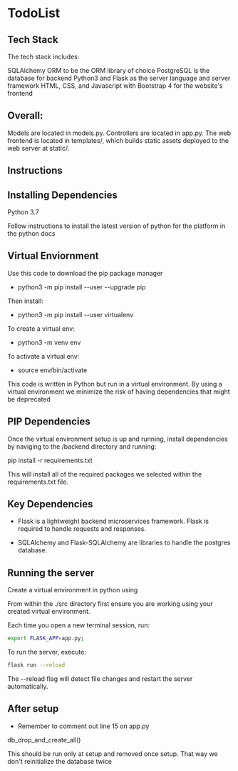 # TodoList

## Tech Stack
The tech stack includes:

SQLAlchemy ORM to be the ORM library of choice
PostgreSQL is the database for backend
Python3 and Flask as the server language and server framework
HTML, CSS, and Javascript with Bootstrap 4 for the website's frontend

## Overall:

Models are located in models.py.
Controllers are located in app.py.
The web frontend is located in templates/, which builds static assets deployed to the web server at static/.

## Instructions

## Installing Dependencies
Python 3.7

Follow instructions to install the latest version of python for the platform in the python docs

## Virtual Enviornment

Use this code to download the pip package manager
- python3 -m pip install --user --upgrade pip

Then install:
- python3 -m pip install --user virtualenv

To create a virtual env:
- python3 -m venv env

To activate a virtual env:
- source env/bin/activate

This code is written in Python but run in a virtual environment. By using a virtual environment we minimize the risk of having dependencies that might be deprecated

## PIP Dependencies
Once the virtual environment setup is up and running, install dependencies by naviging to the /backend directory and running:

pip install -r requirements.txt

This will install all of the required packages we selected within the requirements.txt file.

## Key Dependencies
- Flask is a lightweight backend microservices framework. Flask is required to handle requests and responses.

- SQLAlchemy and Flask-SQLAlchemy are libraries to handle the postgres database.

## Running the server

Create a virtual environment in python using 

From within the ./src directory first ensure you are working using your created virtual environment.

Each time you open a new terminal session, run:

```bash
export FLASK_APP=app.py;
```
To run the server, execute:

```bash
flask run --reload
```

The --reload flag will detect file changes and restart the server automatically.

## After setup

- Remember to comment out line 15 on app.py

db_drop_and_create_all()

This should be run only at setup and removed once setup. That way we don't reinitialize the database twice